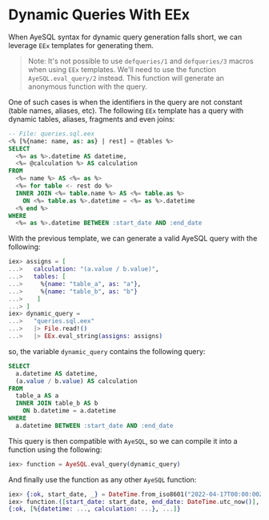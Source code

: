 # Dynamic Queries With EEx

When AyeSQL syntax for dynamic query generation falls short, we can leverage
`EEx` templates for generating them.

> Note: It's not possible to use `defqueries/1` and `defqueries/3` macros when
> using `EEx` templates. We'll need to use the function `AyeSQL.eval_query/2`
> instead. This function will generate an anonymous function with the query.

One of such cases is when the identifiers in the query are not constant (table
names, aliases, etc). The following `EEx` template has a query with dynamic
tables, aliases, fragments and even joins:

```sql
-- File: queries.sql.eex
<% [%{name: name, as: as} | rest] = @tables %>
SELECT
  <%= as %>.datetime AS datetime,
  <%= @calculation %> AS calculation
FROM
  <%= name %> AS <%= as %>
  <%= for table <- rest do %>
  INNER JOIN <%= table.name %> AS <%= table.as %>
    ON <%= table.as %>.datetime = <%= as %>.datetime
  <% end %>
WHERE
  <%= as %>.datetime BETWEEN :start_date AND :end_date
```

With the previous template, we can generate a valid AyeSQL query with the
following:

```elixir
iex> assigns = [
...>   calculation: "(a.value / b.value)",
...>   tables: [
...>     %{name: "table_a", as: "a"},
...>     %{name: "table_b", as: "b"}
...>    ]
...> ]
iex> dynamic_query =
...>   "queries.sql.eex"
...>   |> File.read!()
...>   |> EEx.eval_string(assigns: assigns)
```

so, the variable `dynamic_query` contains the following query:

```sql
SELECT
  a.datetime AS datetime,
  (a.value / b.value) AS calculation
FROM
  table_a AS a
  INNER JOIN table_b AS b
    ON b.datetime = a.datetime
WHERE
  a.datetime BETWEEN :start_date AND :end_date
```

This query is then compatible with `AyeSQL`, so we can compile it into a
function using the following:

```elixir
iex> function = AyeSQL.eval_query(dynamic_query)
```

And finally use the function as any other `AyeSQL` function:

```elixir
iex> {:ok, start_date, _} = DateTime.from_iso8601("2022-04-17T00:00:00Z")
iex> function.([start_date: start_date, end_date: DateTime.utc_now()], repo: MyApp.Repo)
{:ok, [%{datetime: ..., calculation: ...}, ...]}
```
